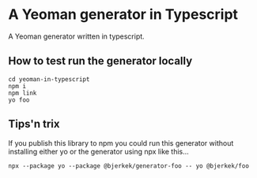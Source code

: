 # A Yeoman generator in Typescript
A Yeoman generator written in typescript.

## How to test run the generator locally
```console
cd yeoman-in-typescript
npm i
npm link
yo foo
```

## Tips'n trix
If you publish this library to npm you could run this generator without installing either yo or the generator using npx like this...
```console
npx --package yo --package @bjerkek/generator-foo -- yo @bjerkek/foo
```